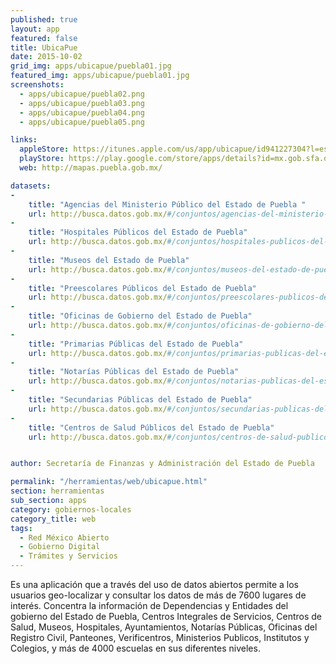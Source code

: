```yaml
---
published: true
layout: app
featured: false
title: UbicaPue
date: 2015-10-02
grid_img: apps/ubicapue/puebla01.jpg
featured_img: apps/ubicapue/puebla01.jpg
screenshots:
  - apps/ubicapue/puebla02.png
  - apps/ubicapue/puebla03.png
  - apps/ubicapue/puebla04.png
  - apps/ubicapue/puebla05.png

links:
  appleStore: https://itunes.apple.com/us/app/ubicapue/id941227304?l=es&mt=8
  playStore: https://play.google.com/store/apps/details?id=mx.gob.sfa.dds.puebla.ubicapue
  web: http://mapas.puebla.gob.mx/

datasets:
-
    title: "Agencias del Ministerio Público del Estado de Puebla "
    url: http://busca.datos.gob.mx/#/conjuntos/agencias-del-ministerio-publico-del-estado-de-puebla
-
    title: "Hospitales Públicos del Estado de Puebla"
    url: http://busca.datos.gob.mx/#/conjuntos/hospitales-publicos-del-estado-de-puebla
-
    title: "Museos del Estado de Puebla"
    url: http://busca.datos.gob.mx/#/conjuntos/museos-del-estado-de-puebla
-
    title: "Preescolares Públicos del Estado de Puebla"
    url: http://busca.datos.gob.mx/#/conjuntos/preescolares-publicos-del-estado-de-puebla
-
    title: "Oficinas de Gobierno del Estado de Puebla"
    url: http://busca.datos.gob.mx/#/conjuntos/oficinas-de-gobierno-del-estado-de-puebla
-
    title: "Primarias Públicas del Estado de Puebla"
    url: http://busca.datos.gob.mx/#/conjuntos/primarias-publicas-del-estado-de-puebla
-
    title: "Notarías Públicas del Estado de Puebla"
    url: http://busca.datos.gob.mx/#/conjuntos/notarias-publicas-del-estado-de-puebla
-
    title: "Secundarias Públicas del Estado de Puebla"
    url: http://busca.datos.gob.mx/#/conjuntos/secundarias-publicas-del-estado-de-puebla
-
    title: "Centros de Salud Públicos del Estado de Puebla"
    url: http://busca.datos.gob.mx/#/conjuntos/centros-de-salud-publicos-del-estado-de-puebla


author: Secretaría de Finanzas y Administración del Estado de Puebla

permalink: "/herramientas/web/ubicapue.html"
section: herramientas
sub_section: apps
category: gobiernos-locales
category_title: web
tags:
  - Red México Abierto
  - Gobierno Digital
  - Trámites y Servicios
---
```


Es una aplicación que a través del uso de datos abiertos permite a los usuarios geo-localizar y consultar los datos de más de 7600 lugares de interés. Concentra la información de Dependencias y Entidades del gobierno del Estado de Puebla, Centros Integrales de Servicios, Centros de Salud, Museos, Hospitales, Ayuntamientos, Notarías Públicas, Oficinas del Registro Civil, Panteones, Verificentros, Ministerios Publicos, Institutos y Colegios, y más de 4000 escuelas en sus diferentes niveles.
